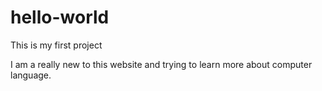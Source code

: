 # hello-world
This is my first project

I am a really new to this website and trying to learn more about computer language.
